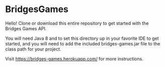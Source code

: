 # BridgesGames
Hello! Clone or download this entire repository to get started with the Bridges Games API. 

You will need Java 8 and to set this directory up in your favorite IDE to get started, and you will need to add the included bridges-games.jar file to the class path for your project. 

Visit https://bridges-games.herokuapp.com/ for more instructions.
